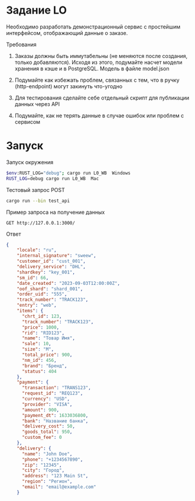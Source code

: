 

Задание LO
================

Необходимо разработать демонстрационный сервис с простейшим интерфейсом, отображающий данные о заказе. 

Требования

1.  Заказы должны быть иммутабельны (не меняются после создания, только добавляются). Исходя из этого, подумайте насчет модели хранения в кэше и в PostgreSQL. Модель в файле model.json

2.  Подумайте как избежать проблем, связанных с тем, что в ручку (http-endpoint) могут закинуть что-угодно

3.  Для тестирования сделайте себе отдельный скрипт для публикации данных через API

4.  Подумайте, как не терять данные в случае ошибок или проблем с сервисом



Запуск 
============
Запуск окружения

```bash
$env:RUST_LOG="debug"; cargo run L0_WB  Windows
RUST_LOG=debug cargo run L0_WB  Mac

```

Тестовый запрос POST

```bash
cargo run --bin test_api
```


Пример запроса на получение данных

```http
GET http://127.0.0.1:3000/
```

Ответ

```json
{
    "locale": "ru",
    "internal_signature": "sweew",
    "customer_id": "cust_001",
    "delivery_service": "DHL",
    "shardkey": "key_001",
    "sm_id": 66,
    "date_created": "2023-09-03T12:00:00Z",
    "oof_shard": "shard_001",
    "order_uid": "555",
    "track_number": "TRACK123",
    "entry": "web",
    "items": {
      "chrt_id": 123,
      "track_number": "TRACK123",
      "price": 1000,
      "rid": "RID123",
      "name": "Товар Имя",
      "sale": 10,
      "size": "M",
      "total_price": 900,
      "nm_id": 456,
      "brand": "Бренд",
      "status": 404
    },
    "payment": {
      "transaction": "TRANS123",
      "request_id": "REQ123",
      "currency": "USD",
      "provider": "VISA",
      "amount": 900,
      "payment_dt": 1633036800,
      "bank": "Название банка",
      "delivery_cost": 50,
      "goods_total": 950,
      "custom_fee": 0
    },
    "delivery": {
      "name": "John Doe",
      "phone": "+1234567890",
      "zip": "12345",
      "city": "Город",
      "address": "123 Main St",
      "region": "Регион",
      "email": "email@example.com"
    }
```
